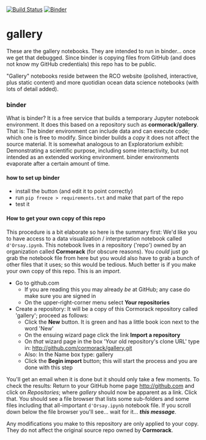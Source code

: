 [![Build Status](https://travis-ci.org/cormorack/gallery.svg?branch=master)](https://travis-ci.org/cormorack/gallery)
[![Binder](https://mybinder.org/badge.svg)](https://mybinder.org/v2/gh/cormorack/gallery/master)

# gallery

These are the gallery notebooks. They are intended to run in binder... once we get that debugged. Since binder
is copying files from GitHub (and does not know my GitHub credentials) this repo has to be public. 

"Gallery" notebooks reside between the RCO website (polished, interactive, plus static content) and more 
quotidian ocean data science notebooks (with lots of detail added). 


### binder

What is binder? It is a free service that builds a temporary Jupyter notebook environment. It does this based on
a repository such as **cormorack/gallery**. That is: The binder environment can include data and
can execute code; which one is free to modify. Since binder builds a *copy* it does not affect the source material.
It is somewhat analogous to an Exploratorium exhibit: Demonstrating a scientific purpose, including some 
interactivity, but not intended as an extended working environment. binder environments evaporate after a
certain amount of time. 

#### how to set up binder 

- install the button (and edit it to point correctly) 
- run `pip freeze > requirements.txt` and make that part of the repo
- test it


#### How to get your own copy of this repo

This procedure is a bit elaborate so here is the summary first: 
We'd like you to have access to a data visualization / interpretation notebook called `d'Orsay.ipynb`. 
This notebook lives in a repository ('repo') owned by an organization called **Cormorack** (for obscure reasons). 
You *could* just go grab the notebook file from here but you would also have to grab a bunch of other files 
that it uses; so this would be tedious. Much better is if you make your own copy of this repo. This is an *import*. 

- Go to github.com
  - If you are reading this you may already *be* at GitHub; any case do make sure you are signed in
  - On the upper-right-corner menu select **Your repositories**
- Create a repository: It will be a copy of this Cormorack repository called 'gallery'; proceed as follows:
  - Click the **New** button. It is green and has a little book icon next to the word 'New'
  - On the ensuing wizard page click the link **Import a repository**
  - On *that* wizard page in the box 'Your old repository's clone URL' type in: http://github.com/cormorack/gallery.git
  - Also:  In the Name box type: gallery
  - Click the **Begin import** button; this will start the process and you are done with this step 


You'll get an email when it is done but it should only take a few moments. To check the results: 
Return to your GitHub home page http://github.com and click on *Repositories*; where *gallery* should 
now be apparent as a link. Click that. You should see a file browser that lists some sub-folders and some 
files including that all-important `d'Orsay.ipynb` notebook file. If you scroll down below the file browser
you'll see... wait for it... ***this message***.


Any modifications you make to this repository are only applied to your copy. They do not affect the original
source repo owned by **Cormorack**. 
